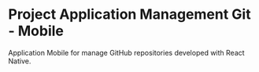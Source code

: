 # Project Application Management Git - Mobile
Application Mobile for manage GitHub repositories developed with React Native.
